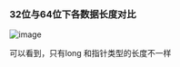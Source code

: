 ### 32位与64位下各数据长度对比
![image](https://github.com/qianyuqiao/must_be_a_intern/blob/master/img/20130913163641750.jpg)

可以看到，只有long 和指针类型的长度不一样
